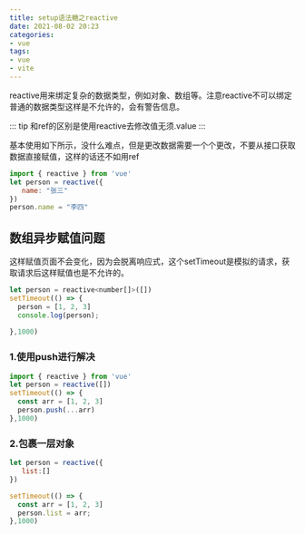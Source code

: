 ```yaml
---
title: setup语法糖之reactive
date: 2021-08-02 20:23
categories:
- vue
tags:
- vue
- vite
---
```


reactive用来绑定复杂的数据类型，例如对象、数组等。注意reactive不可以绑定普通的数据类型这样是不允许的，会有警告信息。
<!-- more -->

::: tip
和ref的区别是使用reactive去修改值无须.value
:::

基本使用如下所示，没什么难点，但是更改数据需要一个个更改，不要从接口获取数据直接赋值，这样的话还不如用ref
```javascript
import { reactive } from 'vue'
let person = reactive({
   name: "张三"
})
person.name = "李四"
```

## 数组异步赋值问题

这样赋值页面不会变化，因为会脱离响应式，这个setTimeout是模拟的请求，获取请求后这样赋值也是不允许的。
```javascript
let person = reactive<number[]>([])
setTimeout(() => {
  person = [1, 2, 3]
  console.log(person);
  
},1000)
```


### 1.使用push进行解决
```javascript
import { reactive } from 'vue'
let person = reactive([])
setTimeout(() => {
  const arr = [1, 2, 3]
  person.push(...arr)
},1000)
```


### 2.包裹一层对象
```javascript
let person = reactive({
   list:[]
})

setTimeout(() => {
  const arr = [1, 2, 3]
  person.list = arr;
},1000)
```


